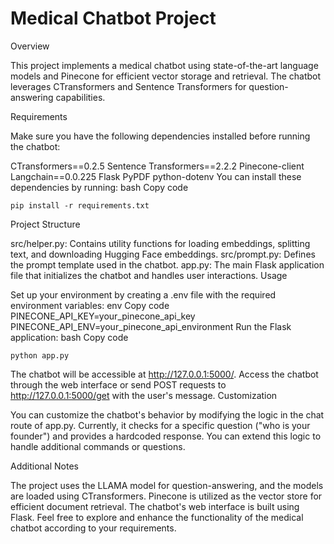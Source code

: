 # Medical Chatbot Project

Overview

This project implements a medical chatbot using state-of-the-art language models and Pinecone for efficient vector storage and retrieval. The chatbot leverages CTransformers and Sentence Transformers for question-answering capabilities.

Requirements

Make sure you have the following dependencies installed before running the chatbot:

CTransformers==0.2.5
Sentence Transformers==2.2.2
Pinecone-client
Langchain==0.0.225
Flask
PyPDF
python-dotenv
You can install these dependencies by running:
bash
Copy code
```
pip install -r requirements.txt
```
Project Structure

src/helper.py: Contains utility functions for loading embeddings, splitting text, and downloading Hugging Face embeddings.
src/prompt.py: Defines the prompt template used in the chatbot.
app.py: The main Flask application file that initializes the chatbot and handles user interactions.
Usage

Set up your environment by creating a .env file with the required environment variables:
env
Copy code
PINECONE_API_KEY=your_pinecone_api_key
PINECONE_API_ENV=your_pinecone_api_environment
Run the Flask application:
bash
Copy code
```
python app.py
```
The chatbot will be accessible at http://127.0.0.1:5000/.
Access the chatbot through the web interface or send POST requests to http://127.0.0.1:5000/get with the user's message.
Customization

You can customize the chatbot's behavior by modifying the logic in the chat route of app.py. Currently, it checks for a specific question ("who is your founder") and provides a hardcoded response. You can extend this logic to handle additional commands or questions.

Additional Notes

The project uses the LLAMA model for question-answering, and the models are loaded using CTransformers.
Pinecone is utilized as the vector store for efficient document retrieval.
The chatbot's web interface is built using Flask.
Feel free to explore and enhance the functionality of the medical chatbot according to your requirements.
